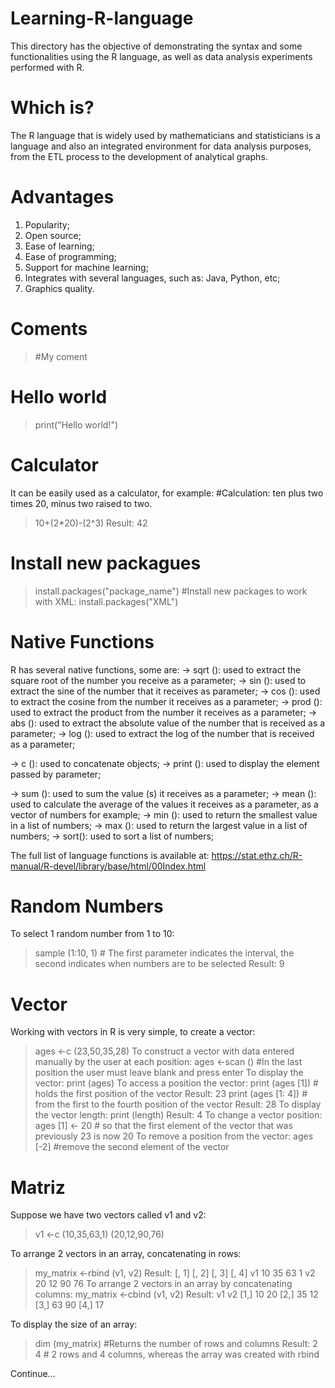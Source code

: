 # Learning-R-language
This directory has the objective of demonstrating the syntax and some functionalities using the R language, as well as data analysis experiments performed with R.

# Which is?
The R language that is widely used by mathematicians and statisticians is a language and also an integrated environment for data analysis purposes, from the ETL process to the development of analytical graphs.

# Advantages
1. Popularity;
2. Open source;
3. Ease of learning;
4. Ease of programming;
5. Support for machine learning;
6. Integrates with several languages, such as: Java, Python, etc;
7. Graphics quality.


# Coments
> #My coment

# Hello world
> print("Hello world!")

# Calculator
It can be easily used as a calculator, for example:
#Calculation: ten plus two times 20, minus two raised to two.
>10+(2*20)-(2^3) 
Result: 42

# Install new packagues
> install.packages("package_name")
#Install new packages to work with XML:
> install.packages("XML")

# Native Functions
R has several native functions, some are:
-> sqrt (): used to extract the square root of the number you receive as a parameter;
-> sin (): used to extract the sine of the number that it receives as parameter;
-> cos (): used to extract the cosine from the number it receives as a parameter;
-> prod (): used to extract the product from the number it receives as a parameter;
-> abs (): used to extract the absolute value of the number that is received as a parameter;
-> log (): used to extract the log of the number that is received as a parameter;

-> c (): used to concatenate objects;
-> print (): used to display the element passed by parameter;

-> sum (): used to sum the value (s) it receives as a parameter;
-> mean (): used to calculate the average of the values it receives as a parameter, as a vector of numbers for example;
-> min (): used to return the smallest value in a list of numbers;
-> max (): used to return the largest value in a list of numbers;
-> sort(): used to sort a list of numbers;

The full list of language functions is available at: https://stat.ethz.ch/R-manual/R-devel/library/base/html/00Index.html

# Random Numbers
To select 1 random number from 1 to 10:
> sample (1:10, 1) # The first parameter indicates the interval, the second indicates when numbers are to be selected
Result: 9

# Vector
Working with vectors in R is very simple, to create a vector:
> ages <-c (23,50,35,28)
To construct a vector with data entered manually by the user at each position:
> ages <-scan () #In the last position the user must leave blank and press enter
To display the vector:
> print (ages)
To access a position the vector:
> print (ages [1]) # holds the first position of the vector
Result: 23
> print (ages [1: 4]) # from the first to the fourth position of the vector
Result: 28
To display the vector length:
> print (length)
Result: 4
To change a vector position:
> ages [1] <- 20 # so that the first element of the vector that was previously 23 is now 20
To remove a position from the vector:
> ages [-2] #remove the second element of the vector

# Matriz

Suppose we have two vectors called v1 and v2:
> v1 <-c (10,35,63,1)
(20,12,90,76)

To arrange 2 vectors in an array, concatenating in rows:
> my_matrix <-rbind (v1, v2)
Result:
   [, 1] [, 2] [, 3] [, 4]
v1 10 35 63 1
v2 20 12 90 76
To arrange 2 vectors in an array by concatenating columns:
> my_matrix <-cbind (v1, v2)
Result:
     v1 v2
[1,] 10 20
[2,] 35 12
[3,] 63 90
[4,] 17

To display the size of an array:
> dim (my_matrix) #Returns the number of rows and columns
Result:
2 4 # 2 rows and 4 columns, whereas the array was created with rbind

Continue...










